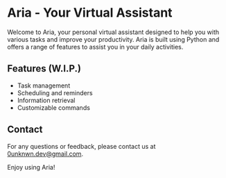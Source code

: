 # Aria - Your Virtual Assistant

Welcome to Aria, your personal virtual assistant designed to help you with various tasks and improve your productivity. Aria is built using Python and offers a range of features to assist you in your daily activities.

## Features (W.I.P.)

- Task management
- Scheduling and reminders
- Information retrieval
- Customizable commands

<!-- ## Getting Started

To get started with Aria, follow the installation instructions below and explore the available commands to see how Aria can assist you.

## Installation

### Android

1. Download the APK file from our [releases page](https://github.com/yourusername/Aria-App/releases).
2. Open the APK file on your Android device and follow the installation prompts.

### iOS

1. Download the app from the [App Store](https://www.apple.com/app-store/).
2. Open the app on your iOS device and follow the installation prompts.

### Web Application

1. Visit our [web application](https://aria-app.com).
2. Sign up or log in to start using Aria.

## Usage

Run the application on your preferred platform and explore the available commands to see how Aria can assist you. -->
<!-- 
## Contributing

We welcome contributions! Please read our [contributing guidelines](CONTRIBUTING.md) for more details.

## License

This project is licensed under the MIT License. See the [LICENSE](LICENSE) file for details. -->

## Contact

For any questions or feedback, please contact us at 0unknwn.dev@gmail.com.

Enjoy using Aria!
